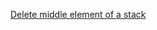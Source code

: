 [Delete middle element of a stack](https://practice.geeksforgeeks.org/problems/delete-middle-element-of-a-stack/1?page=2&category=Linked%20List,Stack,Queue&difficulty=School,Basic,Easy&sortBy=submissions)
